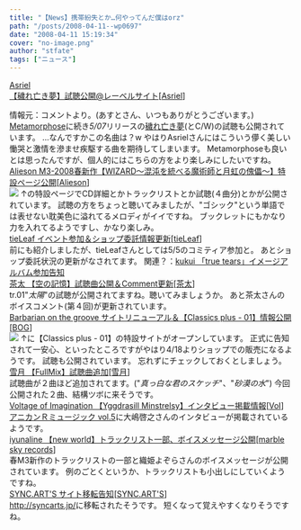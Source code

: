 ```yaml
---
title: "【News】携帯紛失とか…何やってんだ僕はorz"
path: "/posts/2008-04-11--wp0697"
date: "2008-04-11 15:19:34"
cover: "no-image.png"
author: "stfate"
tags: ["ニュース"]
---
```


<style type="text/css">
<!--
p {white-space: pre-wrap};
-->
</style>

<a class="topics" href="http://5pb.jp/records/release/detail/detail.php?records_product_code=FVCG-1031" target="_blank">Asriel 【穢れ亡き夢】試聴公開@レーベルサイト</a><span class="junre">[<a href="http://www.asriel.jp/m/" target="_blank">Asriel</a>]</span>
<div class="news">情報元：コメントより。(あすとさん、いつもありがとうございます。)
<a href="http://5pb.jp/records/release/detail/detail.php?records_product_code=FVCG-1032" target="_blank">Metamorphose</a>に続き<em>5/07</em>リリースの<a href="http://5pb.jp/records/release/detail/detail.php?records_product_code=FVCG-1031" target="_blank">穢れ亡き夢</a>(とC/W)の試聴も公開されています。
…なんですかこの名曲は？w
やはりAsrielさんにはこういう儚く美しい慟哭と激情を滲ませ疾駆する曲を期待してしまいます。
Metamorphoseも良いとは思ったんですが、個人的にはこちらの方をより楽しみにしたいですね。</div>
<a class="topics" href="http://www.alieson.net/" target="_blank">Alieson M3-2008春新作【WIZARD～混沌を統べる魔術師と月虹の傀儡～】特設ページ公開</a><span class="junre">[<a href="http://www.alieson.net/" target="_blank">Alieson</a>]</span>
<div class="news"><a href="http://www.alieson.net/html/wiz/index.html" target="_blank"><img src="http://www.alieson.net/html/wiz/img/banner01.jpg"></a>
↑の特設ページでCD詳細とかトラックリストとか試聴(４曲分)とかが公開されています。
試聴の方をちょっと聴いてみましたが、"ゴシック"という単語では表せない耽美色に溢れてるメロディがイイですね。
ブックレットにもかなり力を入れてるようですし、かなり楽しみ。</div>
<a class="topics" href="http://tieleaf.net/" target="_blank">tieLeaf イベント参加＆ショップ委託情報更新</a><span class="junre">[<a href="http://tieleaf.net/" target="_blank">tieLeaf</a>]</span>
<div class="news">前にも紹介しましたが、tieLeafさんとしては5/5のコミティア参加と。
あとショップ委託状況の更新がなされてます。
関連？：<a href="http://kukui.cc/" target="_blank">kukui 「true tears」イメージアルバム参加告知</a></div>
<a class="topics" href="http://www.team-e.co.jp/soranokioku/" target="_blank">茶太 【空の記憶】試聴曲公開＆Comment更新</a><span class="junre">[<a href="http://chata.moo.jp/" target="_blank">茶太</a>]</span>
<div class="news">tr.01"<em>太陽</em>"の試聴が公開されてますね。聴いてみましょうか。
あと茶太さんのボイスコメント(第４回)が更新されています。</div>
<a class="topics" href="http://www.astronotes.jp/bog-official/index.html" target="_blank">Barbarian on the groove サイトリニューアル＆【Classics plus - 01】情報公開</a><span class="junre">[<a href="http://www.astronotes.jp/bog-official/index.html" target="_blank">BOG</a>]</span>
<div class="news"><a href="http://www.astronotes.jp/bog-official/sp_cp01_1.html" target="_blank"><img src="http://stfate.net/img/cp01_banner_2.jpg" class="image" /></a>
↑に【Classics plus - 01】の特設サイトがオープンしています。
正式に告知されて一安心、といったところですがやはり4/18よりショップでの販売になるようです。
試聴も公開されています。
忘れずにチェックしておくとしましょう。</div>
<a class="topics" href="http://aonokioku.sakura.ne.jp/fullmix/" target="_blank">雪月 【FullMix】試聴曲追加</a><span class="junre">[<a href="http://aonokioku.sakura.ne.jp/setsugetsu/" target="_blank">雪月</a>]</span>
<div class="news">試聴曲が２曲ほど追加されてます。("<em>真っ白な君のスケッチ</em>"、"<em>砂漠の水</em>")
今回公開された２曲、結構ツボに来そうです。</div>
<a class="topics" href="http://www.voltagenation.com/emb/index.html" target="_blank">Voltage of Imagination 【Yggdrasill Minstrelsy】インタビュー掲載情報</a><span class="junre">[<a href="http://www.voltagenation.com/" target="_blank">VoI</a>]</span>
<div class="news"><a href="http://www.anican.net/modules/news/article.php?storyid=143" target="_blank">アニカンＲミュージック vol.5</a>に大嶋啓之さんのインタビューが掲載されているようです。</div>
<a class="topics" href="http://www.marbleskyrecords.com/" target="_blank">iyunaline 【new world】トラックリスト一部、ボイスメッセージ公開</a><span class="junre">[<a href="http://www.marbleskyrecords.com/" target="_blank">marble sky records</a>]</span>
<div class="news">春M3新作のトラックリストの一部と織姫よぞらさんのボイスメッセージが公開されています。
例のごとくというか、トラックリストも小出しにしていくようですね。</div>
<a class="topics" href="http://syncarts.jp/" target="_blank">SYNC.ART'S サイト移転告知</a><span class="junre">[<a href="http://syncarts.jp/" target="_blank">SYNC.ART'S</a>]</span>
<div class="news"><a href="http://syncarts.jp/" target="_blank">http://syncarts.jp/</a>に移転されたそうです。
短くなって覚えやすくなりそうですね。</div>
